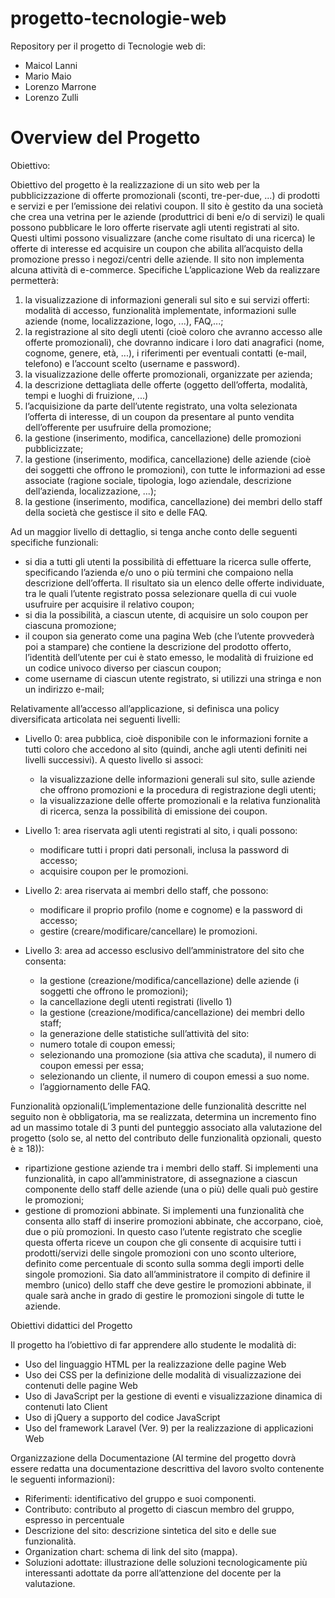 # progetto-tecnologie-web
Repository per il progetto di Tecnologie web di:
* Maicol Lanni
* Mario Maio
* Lorenzo Marrone
* Lorenzo Zulli

# Overview del Progetto
Obiettivo:

Obiettivo del progetto è la realizzazione di un sito web per la pubblicizzazione di offerte promozionali (sconti,
tre-per-due, ...) di prodotti e servizi e per l’emissione dei relativi coupon.
Il sito è gestito da una società che crea una vetrina per le aziende (produttrici di beni e/o di servizi) le quali
possono pubblicare le loro offerte riservate agli utenti registrati al sito. Questi ultimi possono visualizzare
(anche come risultato di una ricerca) le offerte di interesse ed acquisire un coupon che abilita all’acquisto della
promozione presso i negozi/centri delle aziende. Il sito non implementa alcuna attività di e-commerce.
Specifiche
L’applicazione Web da realizzare permetterà:
1. la visualizzazione di informazioni generali sul sito e sui servizi offerti: modalità di accesso, funzionalità
implementate, informazioni sulle aziende (nome, localizzazione, logo, ...), FAQ,...;
2. la registrazione al sito degli utenti (cioè coloro che avranno accesso alle offerte promozionali), che
dovranno indicare i loro dati anagrafici (nome, cognome, genere, età, ...), i riferimenti per eventuali
contatti (e-mail, telefono) e l’account scelto (username e password).
3. la visualizzazione delle offerte promozionali, organizzate per azienda;
4. la descrizione dettagliata delle offerte (oggetto dell’offerta, modalità, tempi e luoghi di fruizione, ...)
5. l’acquisizione da parte dell’utente registrato, una volta selezionata l’offerta di interesse, di un coupon
da presentare al punto vendita dell’offerente per usufruire della promozione;
6. la gestione (inserimento, modifica, cancellazione) delle promozioni pubblicizzate;
7. la gestione (inserimento, modifica, cancellazione) delle aziende (cioè dei soggetti che offrono le
promozioni), con tutte le informazioni ad esse associate (ragione sociale, tipologia, logo aziendale,
descrizione dell’azienda, localizzazione, ...);
8. la gestione (inserimento, modifica, cancellazione) dei membri dello staff della società che gestisce il
sito e delle FAQ.

Ad un maggior livello di dettaglio, si tenga anche conto delle seguenti specifiche funzionali:
- si dia a tutti gli utenti la possibilità di effettuare la ricerca sulle offerte, specificando l’azienda e/o uno o
più termini che compaiono nella descrizione dell’offerta. Il risultato sia un elenco delle offerte
individuate, tra le quali l’utente registrato possa selezionare quella di cui vuole usufruire per acquisire
il relativo coupon;
- si dia la possibilità, a ciascun utente, di acquisire un solo coupon per ciascuna promozione;
- il coupon sia generato come una pagina Web (che l’utente provvederà poi a stampare) che contiene la
descrizione del prodotto offerto, l’identità dell’utente per cui è stato emesso, le modalità di fruizione ed
un codice univoco diverso per ciascun coupon;
- come username di ciascun utente registrato, si utilizzi una stringa e non un indirizzo e-mail;

Relativamente all’accesso all’applicazione, si definisca una policy diversificata articolata nei seguenti livelli:
- Livello 0: area pubblica, cioè disponibile con le informazioni fornite a tutti coloro che accedono al sito
(quindi, anche agli utenti definiti nei livelli successivi). A questo livello si associ:
  - la visualizzazione delle informazioni generali sul sito, sulle aziende che offrono promozioni e la
procedura di registrazione degli utenti;
  - la visualizzazione delle offerte promozionali e la relativa funzionalità di ricerca, senza la possibilità di emissione dei coupon.

- Livello 1: area riservata agli utenti registrati al sito, i quali possono:
  - modificare tutti i propri dati personali, inclusa la password di accesso;
  - acquisire coupon per le promozioni.
- Livello 2: area riservata ai membri dello staff, che possono:
  - modificare il proprio profilo (nome e cognome) e la password di accesso;
  - gestire (creare/modificare/cancellare) le promozioni.
- Livello 3: area ad accesso esclusivo dell’amministratore del sito che consenta:
  - la gestione (creazione/modifica/cancellazione) delle aziende (i soggetti che offrono le promozioni);
  - la cancellazione degli utenti registrati (livello 1)
  - la gestione (creazione/modifica/cancellazione) dei membri dello staff;
  - la generazione delle statistiche sull’attività del sito:
  - numero totale di coupon emessi;
  - selezionando una promozione (sia attiva che scaduta), il numero di coupon emessi
per essa;
  - selezionando un cliente, il numero di coupon emessi a suo nome.
  - l’aggiornamento delle FAQ.

Funzionalità opzionali(L’implementazione delle funzionalità descritte nel seguito non è obbligatoria, ma se realizzata, determina un
incremento fino ad un massimo totale di 3 punti del punteggio associato alla valutazione del progetto (solo
se, al netto del contributo delle funzionalità opzionali, questo è ≥ 18)):
-  ripartizione gestione aziende tra i membri dello staff. Si implementi una funzionalità, in capo
all’amministratore, di assegnazione a ciascun componente dello staff delle aziende (una o più) delle
quali può gestire le promozioni;
- gestione di promozioni abbinate. Si implementi una funzionalità che consenta allo staff di inserire
promozioni abbinate, che accorpano, cioè, due o più promozioni. In questo caso l’utente registrato che
sceglie questa offerta riceve un coupon che gli consente di acquisire tutti i prodotti/servizi delle singole
promozioni con uno sconto ulteriore, definito come percentuale di sconto sulla somma degli importi
delle singole promozioni. Sia dato all’amministratore il compito di definire il membro (unico) dello staff
che deve gestire le promozioni abbinate, il quale sarà anche in grado di gestire le promozioni singole di
tutte le aziende.

Obiettivi didattici del Progetto

Il progetto ha l’obiettivo di far apprendere allo studente le modalità di:

- Uso del linguaggio HTML per la realizzazione delle pagine Web
- Uso dei CSS per la definizione delle modalità di visualizzazione dei contenuti delle pagine Web
- Uso di JavaScript per la gestione di eventi e visualizzazione dinamica di contenuti lato Client
- Uso di jQuery a supporto del codice JavaScript
- Uso del framework Laravel (Ver. 9) per la realizzazione di applicazioni Web

Organizzazione della Documentazione (Al termine del progetto dovrà essere redatta una documentazione descrittiva del lavoro svolto contenente le seguenti informazioni):
- Riferimenti: identificativo del gruppo e suoi componenti.
- Contributo: contributo al progetto di ciascun membro del gruppo, espresso in percentuale
- Descrizione del sito: descrizione sintetica del sito e delle sue funzionalità.
- Organization chart: schema di link del sito (mappa).
- Soluzioni adottate: illustrazione delle soluzioni tecnologicamente più interessanti adottate da porre all’attenzione del docente per la valutazione.